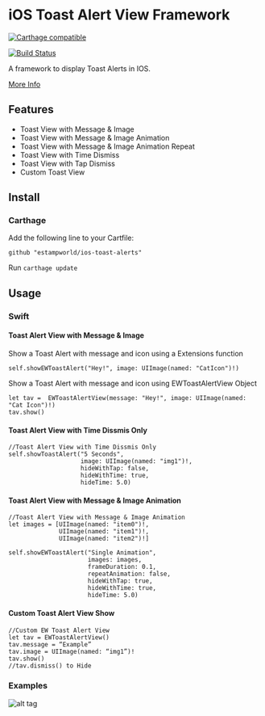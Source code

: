 # iOS Toast Alert View Framework

[![Carthage compatible](https://img.shields.io/badge/Carthage-compatible-4BC51D.svg?style=flat)](https://github.com/Carthage/Carthage)

[![Build Status](https://www.bitrise.io/app/d9f915328e4e9274/status.svg?token=mni5O-oZ_vPTNfbzqAEGGw&branch=master)](https://www.bitrise.io/app/d9f915328e4e9274)

A framework to display Toast Alerts in IOS.

[More Info](http://www.estamp.co/ios-toast-view/)


## Features

* Toast View with Message & Image
* Toast View with Message & Image Animation
* Toast View with Message & Image Animation Repeat
* Toast View with Time Dismiss
* Toast View with Tap Dismiss
* Custom Toast View

## Install

### Carthage

Add the following line to your Cartfile:
```
github "estampworld/ios-toast-alerts"
```
Run `carthage update`


## Usage

### Swift
#### Toast Alert View with Message & Image

Show a Toast Alert with message and icon using a Extensions function
```
self.showEWToastAlert("Hey!", image: UIImage(named: "CatIcon")!)
```
Show a Toast Alert with message and icon using EWToastAlertView Object
```
let tav =  EWToastAlertView(message: "Hey!", image: UIImage(named: "Cat Icon")!)
tav.show()
```

#### Toast Alert View with Time Dissmis Only

```
//Toast Alert View with Time Dissmis Only
self.showToastAlert("5 Seconds",
                    image: UIImage(named: "img1")!,
                    hideWithTap: false,
                    hideWithTime: true,
                    hideTime: 5.0)
```

#### Toast Alert View with Message & Image Animation

```
//Toast Alert View with Message & Image Animation
let images = [UIImage(named: "item0")!,
              UIImage(named: "item1")!,
              UIImage(named: "item2")!]

self.showEWToastAlert("Single Animation",
                      images: images,
                      frameDuration: 0.1,
                      repeatAnimation: false,
                      hideWithTap: true,
                      hideWithTime: true,
                      hideTime: 5.0)
```

#### Custom Toast Alert View Show

```
//Custom EW Toast Alert View
let tav = EWToastAlertView()
tav.message = “Example”
tav.image = UIImage(named: “img1”)!
tav.show()
//tav.dismiss() to Hide
```

### Examples
![alt tag](http://static1.squarespace.com/static/543c2e48e4b07dd5493ff4a1/55d24661e4b09a7ab6e1c851/57d876d42e69cff710a6ea7c/1473803992838/Simulator+Screen+Shot+Sep+13%2C+2016%2C+3.59.38+PM.png)

